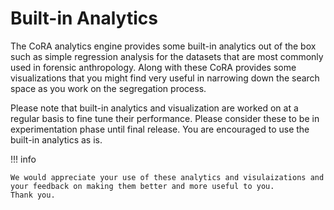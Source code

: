 # Built-in Analytics

The CoRA analytics engine provides some built-in analytics out of the box such as simple regression analysis for the datasets that are most commonly used in forensic anthropology. Along with these CoRA provides some visualizations that you might find very useful in narrowing down the search space
as you work on the segregation process.

Please note that built-in analytics and visualization are worked on at a regular basis to fine tune their performance. Please consider these to be 
in experimentation phase until final release. You are encouraged to use the built-in analytics as is.

!!! info 

    We would appreciate your use of these analytics and visulaizations and your feedback on making them better and more useful to you.
    Thank you.


